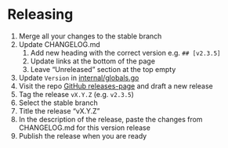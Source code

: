 # Releasing

1. Merge all your changes to the stable branch
1. Update CHANGELOG.md
    1. Add new heading with the correct version e.g. `## [v2.3.5]`
    1. Update links at the bottom of the page
    1. Leave “Unreleased” section at the top empty
1. Update `Version` in [internal/globals.go](./internal/globals.go)
1. Visit the repo [GitHub releases-page](https://github.com/UpCloudLtd/upcloud-go-api/releases) and draft a new release
1. Tag the release `vX.Y.Z` (e.g. `v2.3.5`)
1. Select the stable branch
1. Title the release “vX.Y.Z”
1. In the description of the release, paste the changes from CHANGELOG.md for this version release
1. Publish the release when you are ready
